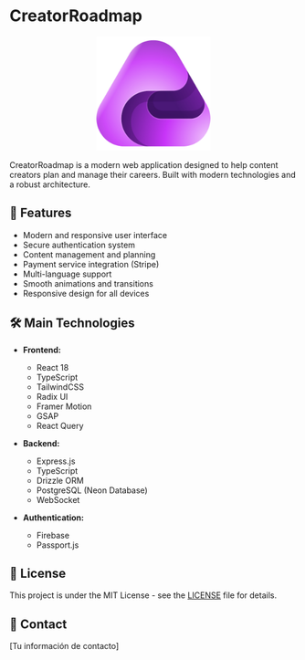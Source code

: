 # CreatorRoadmap

<div align="center">
  <img src="client/src/assets/logo.png" alt="CreatorRoadmap Logo" width="200"/>
</div>

CreatorRoadmap is a modern web application designed to help content creators plan and manage their careers. Built with modern technologies and a robust architecture.

## 🚀 Features

- Modern and responsive user interface
- Secure authentication system
- Content management and planning
- Payment service integration (Stripe)
- Multi-language support
- Smooth animations and transitions
- Responsive design for all devices

## 🛠️ Main Technologies

- **Frontend:**

  - React 18
  - TypeScript
  - TailwindCSS
  - Radix UI
  - Framer Motion
  - GSAP
  - React Query

- **Backend:**

  - Express.js
  - TypeScript
  - Drizzle ORM
  - PostgreSQL (Neon Database)
  - WebSocket

- **Authentication:**
  - Firebase
  - Passport.js

## 📝 License

This project is under the MIT License - see the [LICENSE](LICENSE) file for details.

## 📧 Contact

[Tu información de contacto]
